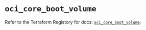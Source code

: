 # `oci_core_boot_volume`

Refer to the Terraform Registory for docs: [`oci_core_boot_volume`](https://registry.terraform.io/providers/oracle/oci/6.18.0/docs/resources/core_boot_volume).

